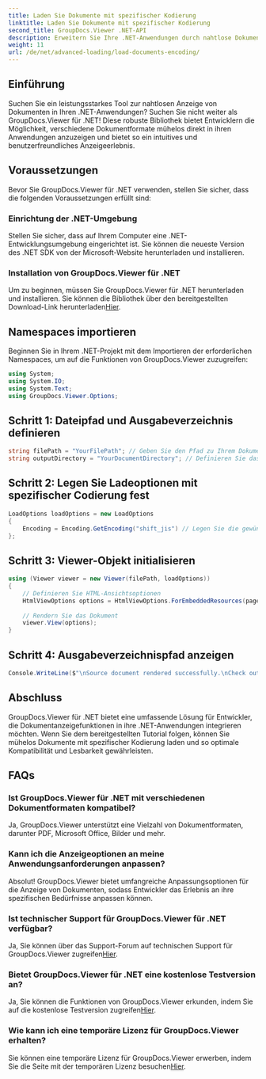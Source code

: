 ```yaml
---
title: Laden Sie Dokumente mit spezifischer Kodierung
linktitle: Laden Sie Dokumente mit spezifischer Kodierung
second_title: GroupDocs.Viewer .NET-API
description: Erweitern Sie Ihre .NET-Anwendungen durch nahtlose Dokumentenanzeige mit GroupDocs.Viewer für .NET. Laden Sie mühelos Dokumente mit spezifischer Kodierung und passen Sie das Anzeigeerlebnis an.
weight: 11
url: /de/net/advanced-loading/load-documents-encoding/
---
```

## Einführung
Suchen Sie ein leistungsstarkes Tool zur nahtlosen Anzeige von Dokumenten in Ihren .NET-Anwendungen? Suchen Sie nicht weiter als GroupDocs.Viewer für .NET! Diese robuste Bibliothek bietet Entwicklern die Möglichkeit, verschiedene Dokumentformate mühelos direkt in ihren Anwendungen anzuzeigen und bietet so ein intuitives und benutzerfreundliches Anzeigeerlebnis.
## Voraussetzungen
Bevor Sie GroupDocs.Viewer für .NET verwenden, stellen Sie sicher, dass die folgenden Voraussetzungen erfüllt sind:
### Einrichtung der .NET-Umgebung
Stellen Sie sicher, dass auf Ihrem Computer eine .NET-Entwicklungsumgebung eingerichtet ist. Sie können die neueste Version des .NET SDK von der Microsoft-Website herunterladen und installieren.
### Installation von GroupDocs.Viewer für .NET
 Um zu beginnen, müssen Sie GroupDocs.Viewer für .NET herunterladen und installieren. Sie können die Bibliothek über den bereitgestellten Download-Link herunterladen[Hier](https://releases.groupdocs.com/viewer/net/).

## Namespaces importieren
Beginnen Sie in Ihrem .NET-Projekt mit dem Importieren der erforderlichen Namespaces, um auf die Funktionen von GroupDocs.Viewer zuzugreifen:
```csharp
using System;
using System.IO;
using System.Text;
using GroupDocs.Viewer.Options;
```

## Schritt 1: Dateipfad und Ausgabeverzeichnis definieren
```csharp
string filePath = "YourFilePath"; // Geben Sie den Pfad zu Ihrem Dokument an
string outputDirectory = "YourDocumentDirectory"; // Definieren Sie das Ausgabeverzeichnis für gerenderte Seiten
```
## Schritt 2: Legen Sie Ladeoptionen mit spezifischer Codierung fest
```csharp
LoadOptions loadOptions = new LoadOptions
{
    Encoding = Encoding.GetEncoding("shift_jis") // Legen Sie die gewünschte Kodierung fest (z. B. „shift_jis“).
};
```
## Schritt 3: Viewer-Objekt initialisieren
```csharp
using (Viewer viewer = new Viewer(filePath, loadOptions))
{
    // Definieren Sie HTML-Ansichtsoptionen
    HtmlViewOptions options = HtmlViewOptions.ForEmbeddedResources(pageFilePathFormat);
    
    // Rendern Sie das Dokument
    viewer.View(options);
}
```
## Schritt 4: Ausgabeverzeichnispfad anzeigen
```csharp
Console.WriteLine($"\nSource document rendered successfully.\nCheck output in {outputDirectory}.");
```

## Abschluss
GroupDocs.Viewer für .NET bietet eine umfassende Lösung für Entwickler, die Dokumentanzeigefunktionen in ihre .NET-Anwendungen integrieren möchten. Wenn Sie dem bereitgestellten Tutorial folgen, können Sie mühelos Dokumente mit spezifischer Kodierung laden und so optimale Kompatibilität und Lesbarkeit gewährleisten.
## FAQs
### Ist GroupDocs.Viewer für .NET mit verschiedenen Dokumentformaten kompatibel?
Ja, GroupDocs.Viewer unterstützt eine Vielzahl von Dokumentformaten, darunter PDF, Microsoft Office, Bilder und mehr.
### Kann ich die Anzeigeoptionen an meine Anwendungsanforderungen anpassen?
Absolut! GroupDocs.Viewer bietet umfangreiche Anpassungsoptionen für die Anzeige von Dokumenten, sodass Entwickler das Erlebnis an ihre spezifischen Bedürfnisse anpassen können.
### Ist technischer Support für GroupDocs.Viewer für .NET verfügbar?
 Ja, Sie können über das Support-Forum auf technischen Support für GroupDocs.Viewer zugreifen[Hier](https://forum.groupdocs.com/c/viewer/9).
### Bietet GroupDocs.Viewer für .NET eine kostenlose Testversion an?
Ja, Sie können die Funktionen von GroupDocs.Viewer erkunden, indem Sie auf die kostenlose Testversion zugreifen[Hier](https://releases.groupdocs.com/).
### Wie kann ich eine temporäre Lizenz für GroupDocs.Viewer erhalten?
 Sie können eine temporäre Lizenz für GroupDocs.Viewer erwerben, indem Sie die Seite mit der temporären Lizenz besuchen[Hier](https://purchase.groupdocs.com/temporary-license/).